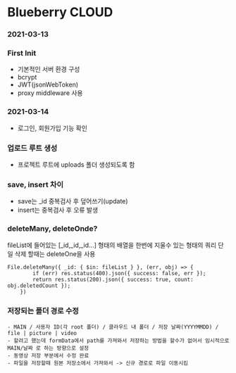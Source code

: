 # Blueberry CLOUD

### 2021-03-13
### First Init
- 기본적인 서버 환경 구성
- bcrypt
- JWT(jsonWebToken)
- proxy middleware 사용

### 2021-03-14
 - 로그인, 회원가입 기능 확인

### 업로드 루트 생성
- 프로젝트 루트에 uploads 폴더 생성되도록 함

### save, insert 차이
- save는 _id 중복검사 후 덮어쓰기(update)
- insert는 중복검사 후 오류 발생

### deleteMany, deleteOnde?
fileList에 들어있는 [_id,_id,_id...] 형태의 배열을 한번에 지울수 있는 형태의 쿼리
단일 삭제 할때는 deleteOne을 사용
```
File.deleteMany({ _id: { $in: fileList } }, (err, obj) => {
        if (err) res.status(400).json({ success: false, err });
        return res.status(200).json({ success: true, count: obj.deletedCount });
    })
```

### 저장되는 폴더 경로 수정
    - MAIN / 사용자 ID(각 root 폴더) / 클라우드 내 폴더 / 저장 날짜(YYYYMMDD) / file | picture | video
    - 할려고 했는데 formData에서 path를 가져와서 저장하는 방법을 할수가 없어서 임시적으로 MAIN/날짜 로 하는 방향으로 설정
    - 동영상 저장 부분에서 수정 완료
    - 파일을 저장할때 원본 저장소에서 가져와서 -> 신규 경로로 파일 이동시킴